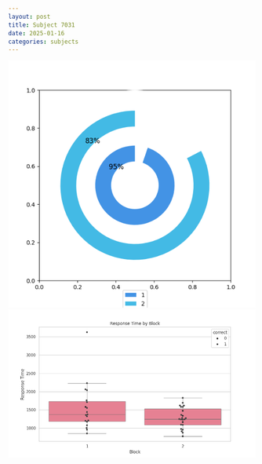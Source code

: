 ```yaml
---
layout: post
title: Subject 7031
date: 2025-01-16
categories: subjects
---
```


![](data/7031/run-29/7031__acc_test.png)
![](data/7031/run-29/7031_rt.png)
